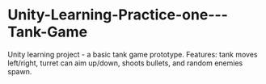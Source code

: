 # Unity-Learning-Practice-one---Tank-Game
Unity learning project - a basic tank game prototype.  Features: tank moves left/right, turret can aim up/down, shoots bullets, and random enemies spawn.
